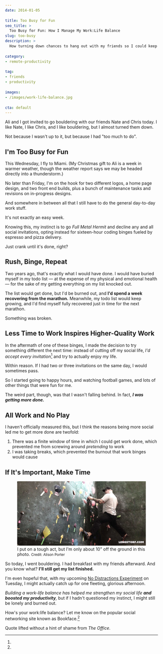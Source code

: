 ```yaml
---
date: 2014-01-05

title: Too Busy for Fun
seo_title: >
  Too Busy for Fun: How I Manage My Work:Life Balance
slug: too-busy
description: >
  How turning down chances to hang out with my friends so I could keep working actually made me less productive, and what I'm doing to balance work and life.

category:
- remote-productivity

tag:
- friends
- productivity

images:
- /images/work-life-balance.jpg

cta: default
---
```


Ali and I got invited to go bouldering with our friends Nate and Chris today. I
like Nate, I like Chris, and I like bouldering, but I almost turned them down.

Not because I wasn't up to it, but because I had "too much to do".

## I'm Too Busy for Fun

This Wednesday, I fly to Miami. (My Christmas gift to Ali is a week in warmer
weather, though the weather report says we may be headed directly into a
thunderstorm.)

No later than Friday, I'm on the hook for two different logos, a home page
design, and two front end builds, plus a bunch of maintenance tasks and
revisions on in-progress designs.

And somewhere in between all that I still have to do the general day-to-day work
stuff.

It's not exactly an easy week.

Knowing this, my instinct is to go _Full Metal Hermit_ and decline any and all
social invitations, opting instead for sixteen-hour coding binges fueled by
espresso and pizza delivery.

Just crank until it's done, right?

## Rush, Binge, Repeat

Two years ago, that's exactly what I would have done. I would have buried myself
in my todo list — at the expense of my physical and emotional health — for the
sake of my getting everything on my list knocked out.

The list would get done, but I'd be burned out, and **I'd spend a week
recovering from the marathon.** Meanwhile, my todo list would keep growing, and
I'd find myself fully recovered just in time for the next marathon.

Something was broken.

## Less Time to Work Inspires Higher-Quality Work

In the aftermath of one of these binges, I made the decision to try something
different the next time: instead of cutting off my social life, _I'd accept
every invitation_[^within-reason] and try to actually enjoy my life.

[^within-reason]:
  Within reason. If I had two or three invitations on the same day, I would sometimes pass.

So I started going to happy hours, and watching football games, and lots of
other things that were fun for me.

The weird part, though, was that I wasn't falling behind. In fact, **_I was
getting more done._**

## All Work and No Play

I haven't officially measured this, but I think the reasons being more social
led me to get more done are twofold:

1. There was a finite window of time in which I could get work done, which
   prevented me from screwing around _pretending_ to work
2. I was taking breaks, which prevented the burnout that work binges would cause

## If It's Important, Make Time

<figure class="figure figure--center">
  <img src="./images/jason-lengstorf-rock-climbing.jpg" alt="Jason Lengstorf rock climbing at the Circuit Bouldering Gym in Portland, OR." />
  <figcaption class="figure__caption">
    I put on a tough act, but I'm only about 10" off the ground in this photo.
    <small class="figure__attribution">
      Credit: 
      <span class="figure__attribution-link">
        Alison Porter
      </span>
    </small>
  </figcaption>
</figure>

So today, I went bouldering. I had breakfast with my friends afterward. And you
know what? **I'll still get my list finished.**

I'm even hopeful that, with my upcoming [No Distractions Experiment](/no-distractions-experiment) on
Tuesday, I might actually catch up for one fleeting, glorious afternoon.

_Building a work-life balance has helped me strengthen my social life **and
boosted my productivity**,_ but if I hadn't questioned my instinct, I might
still be lonely and burned out.

How's your work:life balance? Let me know on the popular social networking site
known as Bookface.[^office]

[^office]:
  Quote lifted without a hint of shame from _The Office_.
